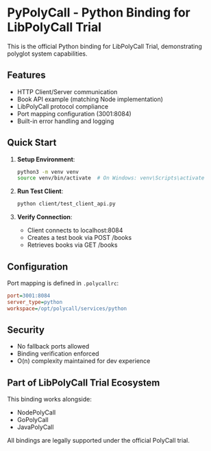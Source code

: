 # PyPolyCall - Python Binding for LibPolyCall Trial

This is the official Python binding for LibPolyCall Trial, demonstrating polyglot system capabilities.

## Features

- HTTP Client/Server communication
- Book API example (matching Node implementation)
- LibPolyCall protocol compliance
- Port mapping configuration (3001:8084)
- Built-in error handling and logging

## Quick Start

1. **Setup Environment**:
   ```bash
   python3 -m venv venv
   source venv/bin/activate  # On Windows: venv\Scripts\activate
   ```

2. **Run Test Client**:
   ```bash
   python client/test_client_api.py
   ```

3. **Verify Connection**:
   - Client connects to localhost:8084
   - Creates a test book via POST /books
   - Retrieves books via GET /books

## Configuration

Port mapping is defined in `.polycallrc`:
```ini
port=3001:8084
server_type=python
workspace=/opt/polycall/services/python
```

## Security

- No fallback ports allowed
- Binding verification enforced
- O(n) complexity maintained for dev experience

## Part of LibPolyCall Trial Ecosystem

This binding works alongside:
- NodePolyCall
- GoPolyCall  
- JavaPolyCall

All bindings are legally supported under the official PolyCall trial.
